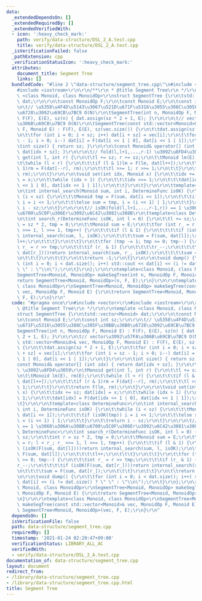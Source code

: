 ```yaml
---
data:
  _extendedDependsOn: []
  _extendedRequiredBy: []
  _extendedVerifiedWith:
  - icon: ':heavy_check_mark:'
    path: verify/data-structure/DSL_2_A.test.cpp
    title: verify/data-structure/DSL_2_A.test.cpp
  _isVerificationFailed: false
  _pathExtension: cpp
  _verificationStatusIcon: ':heavy_check_mark:'
  attributes:
    document_title: Segment Tree
    links: []
  bundledCode: "#line 2 \"data-structure/segment_tree.cpp\"\n#include <vector>\r\n\
    #include <iostream>\r\n\r\n/**\r\n * @title Segment Tree\r\n */\r\n\r\ntemplate\
    \ <class Monoid, class MonoidOp>\r\nstruct SegmentTree {\r\n\tstd::vector<Monoid>\
    \ dat;\r\n\r\n\tconst MonoidOp F;\r\n\tconst Monoid E;\r\n\tconst int sz;\r\n\r\
    \n\t// \u5358\u4F4D\u5143\u3067\u521D\u671F\u5316\u3055\u308C\u305F\u30BB\u30B0\
    \u6728\u3092\u69CB\u7BC9 O(N)\r\n\tSegmentTree(int n, MonoidOp F, Monoid E) :\
    \ F(F), E(E), sz(n) { dat.assign(sz * 2 + 1, E); }\r\n\r\n\t// vector\u3092\u57FA\
    \u306B\u69CB\u7BC9 O(N)\r\n\tSegmentTree(const std::vector<Monoid>& vec, MonoidOp\
    \ F, Monoid E) : F(F), E(E), sz(vec.size()) {\r\n\t\tdat.assign(sz * 2 + 1, E);\r\
    \n\t\tfor (int i = 0; i < sz; i++) dat[i + sz] = vec[i];\r\n\t\tfor (int i = sz\
    \ - 1; i > 0; i--) dat[i] = F(dat[i << 1 | 0], dat[i << 1 | 1]);\r\n\t}\r\n\r\n\
    \tint size() { return sz; }\r\n\r\n\tconst Monoid& operator[] (int idx) { return\
    \ dat[idx + sz]; }\r\n\r\n\t// fold(l,l+1,...,r-1) \u3092\u8FD4\u3059\r\n\tMonoid\
    \ get(int l, int r) {\r\n\t\tl += sz; r += sz;\r\n\t\tMonoid lm(E), rm(E);\r\n\
    \t\twhile (l < r) {\r\n\t\t\tif (l & 1)lm = F(lm, dat[l++]);\r\n\t\t\tif (r &\
    \ 1)rm = F(dat[--r], rm);\r\n\t\t\tl >>= 1; r >>= 1;\r\n\t\t}\r\n\t\treturn F(lm,\
    \ rm);\r\n\t}\r\n\r\n\tvoid set(int idx, Monoid x) {\r\n\t\tidx += sz; dat[idx]\
    \ = x;\r\n\t\twhile (idx > 1) {\r\n\t\t\tidx >>= 1;\r\n\t\t\tdat[idx] = F(dat[idx\
    \ << 1 | 0], dat[idx << 1 | 1]);\r\n\t\t}\r\n\t}\r\n\r\n\ttemplate<class DetermineFunc>\r\
    \n\tint internal_search(Monoid sum, int i, DetermineFunc isOK) {\r\n\t\twhile\
    \ (i < sz) {\r\n\t\t\tMonoid tmp = F(sum, dat[i << 1]);\r\n\t\t\tif (isOK(tmp))\
    \ i = i << 1;\r\n\t\t\telse sum = tmp, i = (i << 1) | 1;\r\n\t\t}\r\n\t\treturn\
    \ i - sz;\r\n\t}\r\n\r\n\t// isOK(fold(l,l+1,...,r-1,r)) == 1 \u3068\u306A\u308B\
    \u6700\u5C0F\u306Er\u3092\u6C42\u3081\u308B\r\n\ttemplate<class DetermineFunc>\r\
    \n\tint search_r(DetermineFunc isOK, int l = 0) {\r\n\t\tl += sz;\r\n\t\tint r\
    \ = sz * 2, tmp = 0;\r\n\t\tMonoid sum = E;\r\n\t\tfor (int r_ = r; l < r_; r_\
    \ >>= 1, l >>= 1, tmp++) {\r\n\t\t\tif (l & 1) {\r\n\t\t\t\tif (isOK(F(sum, dat[l])))return\
    \ internal_search(sum, l, isOK);\r\n\t\t\t\tsum = F(sum, dat[l]);\r\n\t\t\t\t\
    l++;\r\n\t\t\t}\r\n\t\t}\r\n\t\tfor (tmp -= 1; tmp >= 0; tmp--) {\r\n\t\t\tint\
    \ r_ = r >> tmp;\r\n\t\t\tif (r_ & 1) {\r\n\t\t\t\tr_--;\r\n\t\t\t\tif (isOK(F(sum,\
    \ dat[r_])))return internal_search(sum, r_, isOK);\r\n\t\t\t\tsum = F(sum, dat[r_]);\r\
    \n\t\t\t}\r\n\t\t}\r\n\t\treturn -1;\r\n\t}\r\n\r\n\tvoid dump() {\r\n\t\tfor\
    \ (int i = 0; i < dat.size(); i++) std::cout << dat[i] << (i != dat.size() ? \"\
    \ \" : \"\\n\");\r\n\t}\r\n};\r\n\r\ntemplate<class Monoid, class MonoidOp>\r\n\
    SegmentTree<Monoid, MonoidOp> makeSegTree(int n, MonoidOp F, Monoid E) {\r\n\t\
    return SegmentTree<Monoid, MonoidOp>(n, F, E);\r\n}\r\n\r\ntemplate<class Monoid,\
    \ class MonoidOp>\r\nSegmentTree<Monoid, MonoidOp> makeSegTree(const std::vector<Monoid>&\
    \ vec, MonoidOp F, Monoid E) {\r\n\treturn SegmentTree<Monoid, MonoidOp>(vec,\
    \ F, E);\r\n}\r\n"
  code: "#pragma once\r\n#include <vector>\r\n#include <iostream>\r\n\r\n/**\r\n *\
    \ @title Segment Tree\r\n */\r\n\r\ntemplate <class Monoid, class MonoidOp>\r\n\
    struct SegmentTree {\r\n\tstd::vector<Monoid> dat;\r\n\r\n\tconst MonoidOp F;\r\
    \n\tconst Monoid E;\r\n\tconst int sz;\r\n\r\n\t// \u5358\u4F4D\u5143\u3067\u521D\
    \u671F\u5316\u3055\u308C\u305F\u30BB\u30B0\u6728\u3092\u69CB\u7BC9 O(N)\r\n\t\
    SegmentTree(int n, MonoidOp F, Monoid E) : F(F), E(E), sz(n) { dat.assign(sz *\
    \ 2 + 1, E); }\r\n\r\n\t// vector\u3092\u57FA\u306B\u69CB\u7BC9 O(N)\r\n\tSegmentTree(const\
    \ std::vector<Monoid>& vec, MonoidOp F, Monoid E) : F(F), E(E), sz(vec.size())\
    \ {\r\n\t\tdat.assign(sz * 2 + 1, E);\r\n\t\tfor (int i = 0; i < sz; i++) dat[i\
    \ + sz] = vec[i];\r\n\t\tfor (int i = sz - 1; i > 0; i--) dat[i] = F(dat[i <<\
    \ 1 | 0], dat[i << 1 | 1]);\r\n\t}\r\n\r\n\tint size() { return sz; }\r\n\r\n\t\
    const Monoid& operator[] (int idx) { return dat[idx + sz]; }\r\n\r\n\t// fold(l,l+1,...,r-1)\
    \ \u3092\u8FD4\u3059\r\n\tMonoid get(int l, int r) {\r\n\t\tl += sz; r += sz;\r\
    \n\t\tMonoid lm(E), rm(E);\r\n\t\twhile (l < r) {\r\n\t\t\tif (l & 1)lm = F(lm,\
    \ dat[l++]);\r\n\t\t\tif (r & 1)rm = F(dat[--r], rm);\r\n\t\t\tl >>= 1; r >>=\
    \ 1;\r\n\t\t}\r\n\t\treturn F(lm, rm);\r\n\t}\r\n\r\n\tvoid set(int idx, Monoid\
    \ x) {\r\n\t\tidx += sz; dat[idx] = x;\r\n\t\twhile (idx > 1) {\r\n\t\t\tidx >>=\
    \ 1;\r\n\t\t\tdat[idx] = F(dat[idx << 1 | 0], dat[idx << 1 | 1]);\r\n\t\t}\r\n\
    \t}\r\n\r\n\ttemplate<class DetermineFunc>\r\n\tint internal_search(Monoid sum,\
    \ int i, DetermineFunc isOK) {\r\n\t\twhile (i < sz) {\r\n\t\t\tMonoid tmp = F(sum,\
    \ dat[i << 1]);\r\n\t\t\tif (isOK(tmp)) i = i << 1;\r\n\t\t\telse sum = tmp, i\
    \ = (i << 1) | 1;\r\n\t\t}\r\n\t\treturn i - sz;\r\n\t}\r\n\r\n\t// isOK(fold(l,l+1,...,r-1,r))\
    \ == 1 \u3068\u306A\u308B\u6700\u5C0F\u306Er\u3092\u6C42\u3081\u308B\r\n\ttemplate<class\
    \ DetermineFunc>\r\n\tint search_r(DetermineFunc isOK, int l = 0) {\r\n\t\tl +=\
    \ sz;\r\n\t\tint r = sz * 2, tmp = 0;\r\n\t\tMonoid sum = E;\r\n\t\tfor (int r_\
    \ = r; l < r_; r_ >>= 1, l >>= 1, tmp++) {\r\n\t\t\tif (l & 1) {\r\n\t\t\t\tif\
    \ (isOK(F(sum, dat[l])))return internal_search(sum, l, isOK);\r\n\t\t\t\tsum =\
    \ F(sum, dat[l]);\r\n\t\t\t\tl++;\r\n\t\t\t}\r\n\t\t}\r\n\t\tfor (tmp -= 1; tmp\
    \ >= 0; tmp--) {\r\n\t\t\tint r_ = r >> tmp;\r\n\t\t\tif (r_ & 1) {\r\n\t\t\t\t\
    r_--;\r\n\t\t\t\tif (isOK(F(sum, dat[r_])))return internal_search(sum, r_, isOK);\r\
    \n\t\t\t\tsum = F(sum, dat[r_]);\r\n\t\t\t}\r\n\t\t}\r\n\t\treturn -1;\r\n\t}\r\
    \n\r\n\tvoid dump() {\r\n\t\tfor (int i = 0; i < dat.size(); i++) std::cout <<\
    \ dat[i] << (i != dat.size() ? \" \" : \"\\n\");\r\n\t}\r\n};\r\n\r\ntemplate<class\
    \ Monoid, class MonoidOp>\r\nSegmentTree<Monoid, MonoidOp> makeSegTree(int n,\
    \ MonoidOp F, Monoid E) {\r\n\treturn SegmentTree<Monoid, MonoidOp>(n, F, E);\r\
    \n}\r\n\r\ntemplate<class Monoid, class MonoidOp>\r\nSegmentTree<Monoid, MonoidOp>\
    \ makeSegTree(const std::vector<Monoid>& vec, MonoidOp F, Monoid E) {\r\n\treturn\
    \ SegmentTree<Monoid, MonoidOp>(vec, F, E);\r\n}\r\n"
  dependsOn: []
  isVerificationFile: false
  path: data-structure/segment_tree.cpp
  requiredBy: []
  timestamp: '2021-01-24 02:20:47+09:00'
  verificationStatus: LIBRARY_ALL_AC
  verifiedWith:
  - verify/data-structure/DSL_2_A.test.cpp
documentation_of: data-structure/segment_tree.cpp
layout: document
redirect_from:
- /library/data-structure/segment_tree.cpp
- /library/data-structure/segment_tree.cpp.html
title: Segment Tree
---
```

